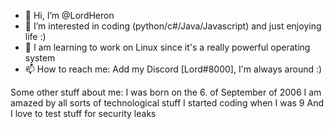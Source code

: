 - 👋 Hi, I’m @LordHeron
- 👀 I’m interested in coding (python/c#/Java/Javascript) and just enjoying life :)
- 🌱 I am learning to work on Linux since it's a really powerful operating system
- 📫 How to reach me: Add my Discord [Lord#8000], I'm always around :)

Some other stuff about me:
  I was born on the 6. of September of 2006
  I am amazed by all sorts of technological stuff
  I started coding when I was 9 
  And I love to test stuff for security leaks

<!---
LordHeron/LordHeron is a ✨ special ✨ repository because its `README.md` (this file) appears on your GitHub profile.
You can click the Preview link to take a look at your changes.
--->
